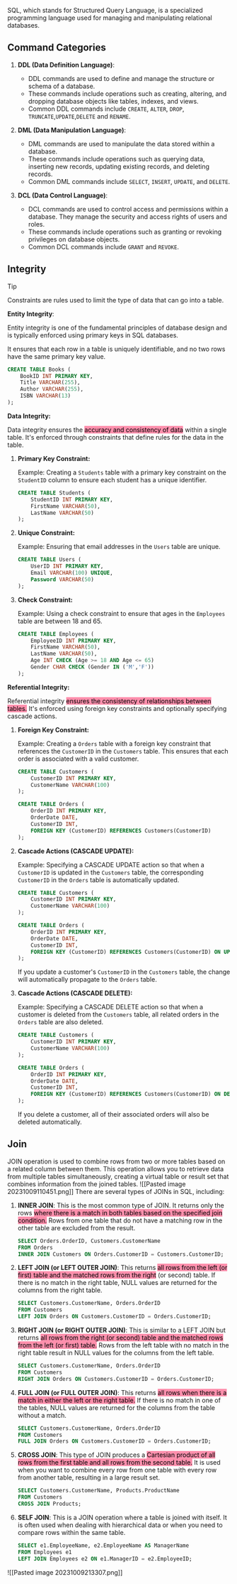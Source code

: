 SQL, which stands for Structured Query Language, is a specialized programming language used for managing and manipulating relational databases.
## Command Categories

1. **DDL (Data Definition Language)**:
    
    - DDL commands are used to define and manage the structure or schema of a database.
    - These commands include operations such as creating, altering, and dropping database objects like tables, indexes, and views.
    - Common DDL commands include `CREATE`, `ALTER`, `DROP`, `TRUNCATE`,`UPDATE`,`DELETE` and `RENAME`.
2. **DML (Data Manipulation Language)**:
    
    - DML commands are used to manipulate the data stored within a database.
    - These commands include operations such as querying data, inserting new records, updating existing records, and deleting records.
    - Common DML commands include `SELECT`, `INSERT`, `UPDATE`, and `DELETE`.
3. **DCL (Data Control Language)**:
    
    - DCL commands are used to control access and permissions within a database. They manage the security and access rights of users and roles.
    - These commands include operations such as granting or revoking privileges on database objects.
    - Common DCL commands include `GRANT` and `REVOKE`.

## Integrity

> [!tip]
> Constraints are rules used to limit the type of data that can go into a table.
> 

**Entity Integrity**:

Entity integrity is one of the fundamental principles of database design and is typically enforced using primary keys in SQL databases.

It ensures that each row in a table is uniquely identifiable, and no two rows have the same primary key value.

```sql
CREATE TABLE Books (
    BookID INT PRIMARY KEY,
    Title VARCHAR(255),
    Author VARCHAR(255),
    ISBN VARCHAR(13)
);
```

**Data Integrity:**

Data integrity ensures the <mark style="background: #FF5582A6;">accuracy and consistency of data</mark> within a single table. It's enforced through constraints that define rules for the data in the table.

1. **Primary Key Constraint:**
   
   Example: Creating a `Students` table with a primary key constraint on the `StudentID` column to ensure each student has a unique identifier.

   ```sql
   CREATE TABLE Students (
       StudentID INT PRIMARY KEY,
       FirstName VARCHAR(50),
       LastName VARCHAR(50)
   );
   ```

2. **Unique Constraint:**

   Example: Ensuring that email addresses in the `Users` table are unique.

   ```sql
   CREATE TABLE Users (
       UserID INT PRIMARY KEY,
       Email VARCHAR(100) UNIQUE,
       Password VARCHAR(50)
   );
   ```

3. **Check Constraint:**

   Example: Using a check constraint to ensure that ages in the `Employees` table are between 18 and 65.

   ```sql
   CREATE TABLE Employees (
       EmployeeID INT PRIMARY KEY,
       FirstName VARCHAR(50),
       LastName VARCHAR(50),
       Age INT CHECK (Age >= 18 AND Age <= 65)
       Gender CHAR CHECK (Gender IN ('M','F'))
   );
   ```

**Referential Integrity:**

Referential integrity <mark style="background: #FF5582A6;">ensures the consistency of relationships between tables.</mark> It's enforced using foreign key constraints and optionally specifying cascade actions.

1. **Foreign Key Constraint:**

   Example: Creating a `Orders` table with a foreign key constraint that references the `CustomerID` in the `Customers` table. This ensures that each order is associated with a valid customer.

   ```sql
   CREATE TABLE Customers (
       CustomerID INT PRIMARY KEY,
       CustomerName VARCHAR(100)
   );

   CREATE TABLE Orders (
       OrderID INT PRIMARY KEY,
       OrderDate DATE,
       CustomerID INT,
       FOREIGN KEY (CustomerID) REFERENCES Customers(CustomerID)
   );
   ```

2. **Cascade Actions (CASCADE UPDATE):**

   Example: Specifying a CASCADE UPDATE action so that when a `CustomerID` is updated in the `Customers` table, the corresponding `CustomerID` in the `Orders` table is automatically updated.

   ```sql
   CREATE TABLE Customers (
       CustomerID INT PRIMARY KEY,
       CustomerName VARCHAR(100)
   );

   CREATE TABLE Orders (
       OrderID INT PRIMARY KEY,
       OrderDate DATE,
       CustomerID INT,
       FOREIGN KEY (CustomerID) REFERENCES Customers(CustomerID) ON UPDATE CASCADE
   );
   ```

   If you update a customer's `CustomerID` in the `Customers` table, the change will automatically propagate to the `Orders` table.

3. **Cascade Actions (CASCADE DELETE):**

   Example: Specifying a CASCADE DELETE action so that when a customer is deleted from the `Customers` table, all related orders in the `Orders` table are also deleted.

   ```sql
   CREATE TABLE Customers (
       CustomerID INT PRIMARY KEY,
       CustomerName VARCHAR(100)
   );

   CREATE TABLE Orders (
       OrderID INT PRIMARY KEY,
       OrderDate DATE,
       CustomerID INT,
       FOREIGN KEY (CustomerID) REFERENCES Customers(CustomerID) ON DELETE CASCADE
   );
   ```

   If you delete a customer, all of their associated orders will also be deleted automatically.


## Join

JOIN operation is used to combine rows from two or more tables based on a related column between them. This operation allows you to retrieve data from multiple tables simultaneously, creating a virtual table or result set that combines information from the joined tables. 
![[Pasted image 20231009110451.png]]
There are several types of JOINs in SQL, including:

1. **INNER JOIN**: This is the most common type of JOIN. It returns only the rows <mark style="background: #FF5582A6;">where there is a match in both tables based on the specified join condition.</mark> Rows from one table that do not have a matching row in the other table are excluded from the result.

   ```sql
   SELECT Orders.OrderID, Customers.CustomerName
   FROM Orders
   INNER JOIN Customers ON Orders.CustomerID = Customers.CustomerID;
   ```

2. **LEFT JOIN (or LEFT OUTER JOIN)**: This returns <mark style="background: #FF5582A6;">all rows from the left (or first) table and the matched rows from the right</mark> (or second) table. If there is no match in the right table, NULL values are returned for the columns from the right table.

   ```sql
   SELECT Customers.CustomerName, Orders.OrderID
   FROM Customers
   LEFT JOIN Orders ON Customers.CustomerID = Orders.CustomerID;
   ```

3. **RIGHT JOIN (or RIGHT OUTER JOIN)**: This is similar to a LEFT JOIN but returns <mark style="background: #FF5582A6;">all rows from the right (or second) table and the matched rows from the left (or first) table.</mark> Rows from the left table with no match in the right table result in NULL values for the columns from the left table.

   ```sql
   SELECT Customers.CustomerName, Orders.OrderID
   FROM Customers
   RIGHT JOIN Orders ON Customers.CustomerID = Orders.CustomerID;
   ```

4. **FULL JOIN (or FULL OUTER JOIN)**: This returns <mark style="background: #FF5582A6;">all rows when there is a match in either the left or the right table.</mark> If there is no match in one of the tables, NULL values are returned for the columns from the table without a match.

   ```sql
   SELECT Customers.CustomerName, Orders.OrderID
   FROM Customers
   FULL JOIN Orders ON Customers.CustomerID = Orders.CustomerID;
   ```

5. **CROSS JOIN**: This type of JOIN produces a <mark style="background: #FF5582A6;">Cartesian product of all rows from the first table and all rows from the second table.</mark> It is used when you want to combine every row from one table with every row from another table, resulting in a large result set.

   ```sql
   SELECT Customers.CustomerName, Products.ProductName
   FROM Customers
   CROSS JOIN Products;
   ```

6. **SELF JOIN**: This is a JOIN operation where a table is joined with itself. It is often used when dealing with hierarchical data or when you need to compare rows within the same table.

   ```sql
   SELECT e1.EmployeeName, e2.EmployeeName AS ManagerName
   FROM Employees e1
   LEFT JOIN Employees e2 ON e1.ManagerID = e2.EmployeeID;
   ```

![[Pasted image 20231009213307.png]]
